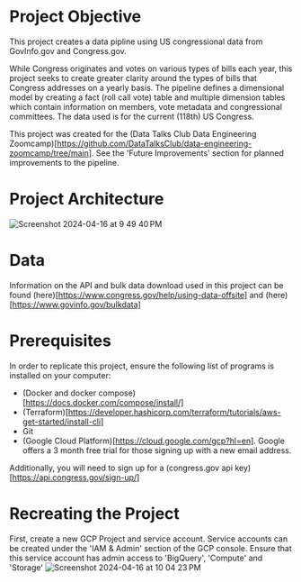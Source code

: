 # Project Objective
This project creates a data pipline using US congressional data from GovInfo.gov and Congress.gov. 

While Congress originates and votes on various types of bills each year, this project seeks to create greater clarity around the types of bills that Congress addresses on a yearly basis. The pipeline defines a dimensional model by creating a fact (roll call vote) table and multiple dimension tables which contain information on members, vote metadata and congressional committees. The data used is for the current (118th) US Congress.

This project was created for the (Data Talks Club Data Engineering Zoomcamp)[https://github.com/DataTalksClub/data-engineering-zoomcamp/tree/main]. See the 'Future Improvements' section for planned improvements to the pipeline.

# Project Architecture
![Screenshot 2024-04-16 at 9 49 40 PM](https://github.com/Lbongard/congress_pipeline/assets/62773555/47d3ce6b-bb5b-49be-9808-293cc566fcf9)

# Data
Information on the API and bulk data download used in this project can be found (here)[https://www.congress.gov/help/using-data-offsite] and (here)[https://www.govinfo.gov/bulkdata]

# Prerequisites
In order to replicate this project, ensure the following list of programs is installed on your computer:
* (Docker and docker compose)[https://docs.docker.com/compose/install/]
* (Terraform)[https://developer.hashicorp.com/terraform/tutorials/aws-get-started/install-cli]
* Git
* (Google Cloud Platform)[https://cloud.google.com/gcp?hl=en]. Google offers a 3 month free trial for those signing up with a new email address.

Additionally, you will need to sign up for a (congress.gov api key)[https://api.congress.gov/sign-up/]

# Recreating the Project
First, create a new GCP Project and service account. Service accounts can be created under the 'IAM & Admin' section of the GCP console. Ensure that this service account has admin access to 'BigQuery', 'Compute' and 'Storage'
![Screenshot 2024-04-16 at 10 04 23 PM](https://github.com/Lbongard/congress_pipeline/assets/62773555/23f4c900-17c1-40e0-be43-3de6f7992de3)


